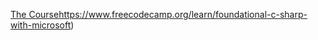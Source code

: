 [The Course](https://www.freecodecamp.org/learn/foundational-c-sharp-with-microsoft)https://www.freecodecamp.org/learn/foundational-c-sharp-with-microsoft)
